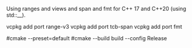 Using ranges and views and span and fmt for C++ 17 and C++20 (using std::__).



vcpkg add port range-v3
vcpkg add port tcb-span
vcpkg add port fmt


#cmake --preset=default
#cmake --build build --config Release